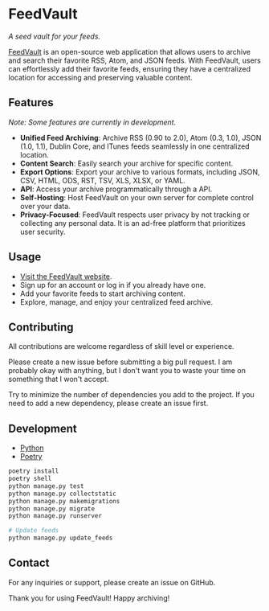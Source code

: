 # FeedVault

_A seed vault for your feeds._

[FeedVault](https://feedvault.se/) is an open-source web application that allows users to archive and search their favorite RSS, Atom, and JSON feeds. With FeedVault, users can effortlessly add their favorite feeds, ensuring they have a centralized location for accessing and preserving valuable content.

## Features

_Note: Some features are currently in development._

- **Unified Feed Archiving**: Archive RSS (0.90 to 2.0), Atom (0.3, 1.0), JSON (1.0, 1.1), Dublin Core, and ITunes feeds seamlessly in one centralized location.
- **Content Search**: Easily search your archive for specific content.
- **Export Options**: Export your archive to various formats, including JSON, CSV, HTML, ODS, RST, TSV, XLS, XLSX, or YAML.
- **API**: Access your archive programmatically through a API.
- **Self-Hosting**: Host FeedVault on your own server for complete control over your data.
- **Privacy-Focused**: FeedVault respects user privacy by not tracking or collecting any personal data. It is an ad-free platform that prioritizes user security.

## Usage

- [Visit the FeedVault website](https://feedvault.se/).
- Sign up for an account or log in if you already have one.
- Add your favorite feeds to start archiving content.
- Explore, manage, and enjoy your centralized feed archive.

## Contributing

All contributions are welcome regardless of skill level or experience.

Please create a new issue before submitting a big pull request. I am probably okay with anything, but I don't want you to waste your time on something that I won't accept.

Try to minimize the number of dependencies you add to the project. If you need to add a new dependency, please create an issue first.


## Development

- [Python](https://www.python.org/)
- [Poetry](https://python-poetry.org/)

```bash
poetry install
poetry shell
python manage.py test
python manage.py collectstatic
python manage.py makemigrations
python manage.py migrate
python manage.py runserver

# Update feeds
python manage.py update_feeds
```

## Contact

For any inquiries or support, please create an issue on GitHub.

Thank you for using FeedVault! Happy archiving!
